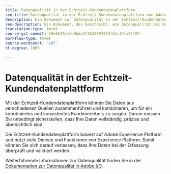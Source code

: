 ```yaml
---
title: Datenqualität in der Echtzeit-Kundendatenplattform
seo-title: Datenqualität in der Echtzeit-Kundendatenplattform von Adobe
description: Ein Dokument zur Datenqualität in der Echtzeit-Kundendatenplattform
seo-description: Ein Dokument, das beschreibt, wie Datenqualität bei Batch- und Datenerfassung in der Echtzeit-Kundendatenplattform von Adobe sichergestellt wird
translation-type: tm+mt
source-git-commit: 50e6b39c1eb0bda4f3b30991515fb1c13fa9ff87
workflow-type: tm+mt
source-wordcount: '147'
ht-degree: 100%

---
```



# Datenqualität in der Echtzeit-Kundendatenplattform

Mit der Echtzeit-Kundendatenplattform können Sie Daten aus verschiedenen Quellen zusammenführen und kombinieren, um für ein koordiniertes und konsistentes Kundenerlebnis zu sorgen. Darum müssen Sie unbedingt sicherstellen, dass Ihre Daten vollständig, präzise und übersichtlich sind.

Die Echtzeit-Kundendatenplattform basiert auf Adobe Experience Platform und nutzt viele Dienste und Funktionen von Experience Platform. Somit können Sie sich darauf verlassen, dass Ihre Daten bei der Erfassung überprüft und validiert werden.

Weiterführende Informationen zur Datenqualität finden Sie in der [Dokumentation zur Datenqualität in Adobe I/O](../../ingestion/quality/overview.md).